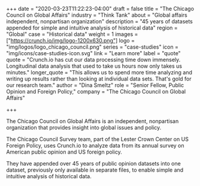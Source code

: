 +++
date = "2020-03-23T11:22:23-04:00"
draft = false
title = "The Chicago Council on Global Affairs"
industry = "Think Tank"
about = "Global affairs  independent, nonpartisan organization"
description = "45 years of datasets appended for simple and intuitive analysis of historical data"
region = "Global"
case = "Historical data"
weight = 1
images = ["https://crunch.io/img/logo-1200x630.png"]
logo = "img/logos/logo_chicago_council.png"
series = "case-studies"
icon = "img/icons/case-studies-icon.svg"
link = "Learn more"
label = "quote"
quote = "Crunch.io has cut our data processing time down immensely. Longitudinal data analysis that used to take us hours now only takes us minutes."
longer_quote = "This allows us to spend more time analyzing and writing up results rather than looking at individual data sets. That's gold for our research team."
author = "Dina Smeltz"
role = "Senior Fellow, Public Opinion and Foreign Policy,"
company = "The Chicago Council on Global Affairs"

+++

The Chicago Council on Global Affairs is an independent, nonpartisan organization that provides insight into global issues and policy.

<span class="highlight">The Chicago Council Survey team, part of the Lester Crown Center on US Foreign Policy, uses Crunch.io to analyze data from its annual survey on American public opinion and US foreign policy.</span>

They have appended over 45 years of public opinion datasets into one dataset, previously only available in separate files, to enable simple and intuitive analysis of historical data.
